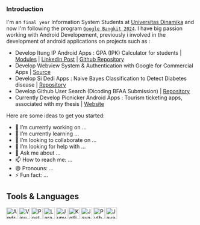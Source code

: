 ### Introduction
I'm an `final year` Information System Students at [Universitas Dinamika](https://www.dinamika.ac.id/) and now I'm following the program [`Google Bangkit 2024`](https://grow.google/intl/id_id/bangkit/). I have big passion working with Android Developement, previously i involved in the development of android applications on projects such as :
- Develop Itung IP Android Apps : GPA (IPK) Calculator for students | [Modules](https://docs.google.com/document/d/12dFP1HIC-gum7VhZL_UeZFPUADFUhrMj/edit?usp=sharing&ouid=107161040614281174089&rtpof=true&sd=true) | [Linkedin Post](https://www.linkedin.com/posts/apriantoa917_itung-ip-description-activity-6912757682215038977-Alxg?utm_source=linkedin_share&utm_medium=member_desktop_web) | [Github Repository](https://github.com/apriantoa917/android-itung_IP)
- Develop Webview System & Authentication with Google for Commercial Apps | [Source](https://play.google.com/store/apps/details?id=com.mitrabangunan.mitrabangunanstore)
- Develop Si Dedi Apps : Naive Bayes Classification to Detect Diabetes disease | [Repository](https://github.com/apriantoa917/android-UAS_SPK-SiDeDi)
- Develop Github User Search (Dicoding BFAA Submission) | [Repository](https://github.com/apriantoa917/android-dicoding-BFAA)
- Currently Develop Picnicker Android Apps : Tourism ticketing apps, associated with my thesis | [Website](https://picnicker.id/link)

Here are some ideas to get you started:

- 🔭 I’m currently working on ...
- 🌱 I’m currently learning ...
- 👯 I’m looking to collaborate on ...
- 🤔 I’m looking for help with ...
- 💬 Ask me about ...
- 📫 How to reach me: ...
- 😄 Pronouns: ...
- ⚡ Fun fact: ...

## Tools & Languages
 <a href="https://developer.android.com/studio/">
  <img align="left" alt="Android Studio" title="AndroidStudio" width="30px" src="https://img.icons8.com/fluency/344/android-studio--v2.png" />
</a>
<a href="https://code.visualstudio.com/">
  <img align="left" alt="Visual Studio Code" title="Visual Studio Code" width="30px" src="https://img.icons8.com/fluency/344/visual-studio-code-2019.png" />
</a>
<a href="https://www.postman.com/">
  <img align="left" alt="Postman" title="Postman" width="30px" src="https://res.cloudinary.com/postman/image/upload/t_team_logo/v1629869194/team/2893aede23f01bfcbd2319326bc96a6ed0524eba759745ed6d73405a3a8b67a8" />
</a>
<a href="https://laravel.com/">
  <img align="left" alt="Laravel" title="Laravel" width="30px" src="https://upload.wikimedia.org/wikipedia/commons/thumb/9/9a/Laravel.svg/1969px-Laravel.svg.png" />
</a>
<a href="https://jupyter.org/">
  <img align="left" alt="Jupyter Notebook" title="Jupyter Notebook" width="30px" src="https://jupyter.org/assets/homepage/main-logo.svg" />
</a>
<a href="https://developer.android.com/kotlin">
  <img align="left" alt="Kotlin" title="Kotlin" width="30px" src="https://img.icons8.com/color/344/kotlin.png" />
</a>
<a href="https://www.java.com/en/">
  <img align="left" alt="Java" title="Java" width="30px" src="https://img.icons8.com/color/344/java-coffee-cup-logo--v1.png" />
</a>
<a href="https://www.python.org/">
  <img align="left" alt="Python" title="Python" width="30px" src="https://upload.wikimedia.org/wikipedia/commons/thumb/c/c3/Python-logo-notext.svg/800px-Python-logo-notext.svg.png" />
</a>
<a href="https://www.php.net/">
  <img align="left" alt="Java" title="Java" width="30px" src="https://cdn.iconscout.com/icon/free/png-256/php-2038871-1720084.png" />
</a>
<br><br>
